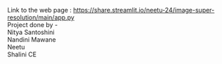 Link to the web page : https://share.streamlit.io/neetu-24/image-super-resolution/main/app.py
<br>Project done by - 
<br>Nitya Santoshini
<br>Nandini Mawane
<br>Neetu
<br>Shalini CE
